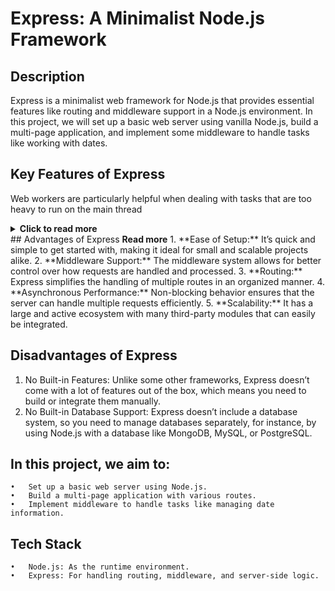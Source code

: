 # Express: A Minimalist Node.js Framework


## Description
Express is a minimalist web framework for Node.js that provides essential features like routing and middleware support in a Node.js environment.
In this project, we will set up a basic web server using vanilla Node.js, build a multi-page application, and implement some middleware to handle tasks like working with dates.


## Key Features of Express

Web workers are particularly helpful when dealing with tasks that are too heavy to run on the main thread

<details>
  <summary><strong>Click to read more</strong></summary>
- **Simple Setup:** Express is easy to install and configure, making it a great choice for lightweight applications.
- **Middleware Support:** It offers support for middleware, allowing you to handle requests and responses more efficiently by layering different functionalities.
- **Routing:** Express simplifies the process of handling different HTTP routes (GET, POST, etc.) for building multi-page apps.
- **Large Ecosystem:** With a huge community and a wide range of plugins available, Express can be extended easily.
- **Non-blocking I/O:** Like Node.js itself, Express is non-blocking, meaning it handles requests asynchronously for better performance.
- **Built on Top of Node.js:** It leverages the power of Node.js without interfering with its core, providing a flexible environment for developers.
</details>


</details>
## Advantages of Express
<detalis>
	<summery><strong>Read more</strong></summery>
  	1. **Ease of Setup:** It’s quick and simple to get started with, making it ideal for small and scalable projects alike.
	2. **Middleware Support:** The middleware system allows for better control over how requests are handled and processed.
	3. **Routing:** Express simplifies the handling of multiple routes in an organized manner.
	4. **Asynchronous Performance:** Non-blocking behavior ensures that the server can handle multiple requests efficiently.
	5. **Scalability:** It has a large and active ecosystem with many third-party modules that can easily be integrated.
</details>

## Disadvantages of Express

 1. No Built-in Features: Unlike some other frameworks, Express doesn’t come with a lot of features out of the box, which means you need to build or integrate them manually.
 2. No Built-in Database Support: Express doesn’t include a database system, so you need to manage databases separately, for instance, by using Node.js with a database like MongoDB,        MySQL, or PostgreSQL.

  ## In this project, we aim to:

	•	Set up a basic web server using Node.js.
	•	Build a multi-page application with various routes.
	•	Implement middleware to handle tasks like managing date information.

  ## Tech Stack

	•	Node.js: As the runtime environment.
	•	Express: For handling routing, middleware, and server-side logic.




